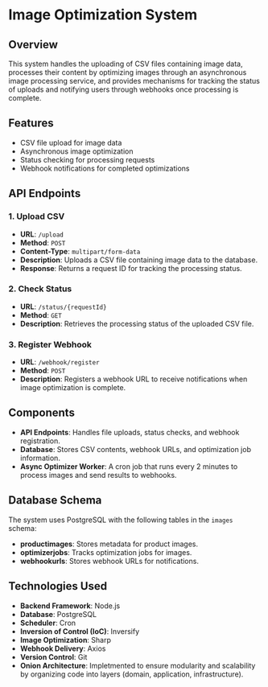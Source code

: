# Image Optimization System

## Overview
This system handles the uploading of CSV files containing image data, processes their content by optimizing images through an asynchronous image processing service, and provides mechanisms for tracking the status of uploads and notifying users through webhooks once processing is complete.

## Features
- CSV file upload for image data
- Asynchronous image optimization
- Status checking for processing requests
- Webhook notifications for completed optimizations

## API Endpoints

### 1. Upload CSV
- **URL**: `/upload`
- **Method**: `POST`
- **Content-Type**: `multipart/form-data`
- **Description**: Uploads a CSV file containing image data to the database.
- **Response**: Returns a request ID for tracking the processing status.

### 2. Check Status
- **URL**: `/status/{requestId}`
- **Method**: `GET`
- **Description**: Retrieves the processing status of the uploaded CSV file.

### 3. Register Webhook
- **URL**: `/webhook/register`
- **Method**: `POST`
- **Description**: Registers a webhook URL to receive notifications when image optimization is complete.

## Components
- **API Endpoints**: Handles file uploads, status checks, and webhook registration.
- **Database**: Stores CSV contents, webhook URLs, and optimization job information.
- **Async Optimizer Worker**: A cron job that runs every 2 minutes to process images and send results to webhooks.

## Database Schema
The system uses PostgreSQL with the following tables in the `images` schema:
- **productimages**: Stores metadata for product images.
- **optimizerjobs**: Tracks optimization jobs for images.
- **webhookurls**: Stores webhook URLs for notifications.

## Technologies Used
- **Backend Framework**: Node.js
- **Database**: PostgreSQL
- **Scheduler**: Cron
- **Inversion of Control (IoC)**: Inversify
- **Image Optimization**: Sharp
- **Webhook Delivery**: Axios
- **Version Control**: Git
- **Onion Architecture**: Impletmented to ensure modularity and scalability by organizing code into layers (domain, application, infrastructure).

